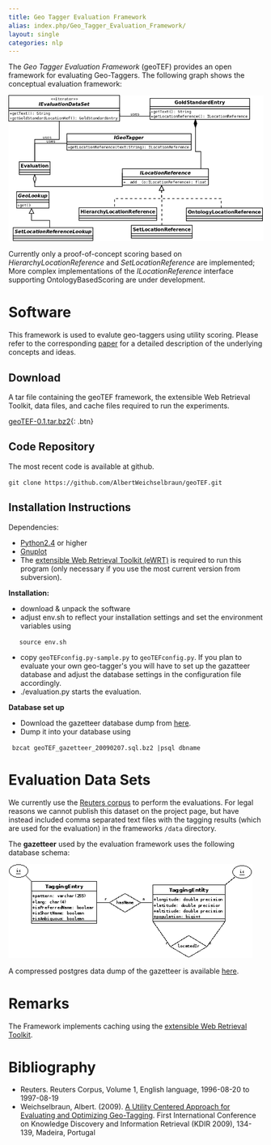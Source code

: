 ```yaml
---
title: Geo Tagger Evaluation Framework
alias: index.php/Geo_Tagger_Evaluation_Framework/
layout: single
categories: nlp
---
```


The *Geo Tagger Evaluation Framework* (geoTEF) provides an open
framework for evaluating Geo-Taggers. The following graph shows the
conceptual evaluation framework:

![](/assets/posts/Geo_evaluation_framework.png "Geo evaluation framework")

Currently only a proof-of-concept scoring based on
*HierarchyLocationReference* and *SetLocationReference* are implemented;
More complex implementations of the *ILocationReference* interface
supporting OntologyBasedScoring are under development.

Software
========

This framework is used to evalute geo-taggers using utility scoring. Please refer to the corresponding [paper](#weichselbraun2009) for a
detailed description of the underlying concepts and ideas.

Download
--------

A tar file containing the geoTEF framework, the extensible Web Retrieval
Toolkit, data files, and cache files required to run the experiments.

 [geoTEF-0.1.tar.bz2](https://weichselbraun.net/data/geoTEF-0.1.tar.bz2){: .btn}

Code Repository
---------------

The most recent code is available at github.

`git clone https://github.com/AlbertWeichselbraun/geoTEF.git`

Installation Instructions
-------------------------

Dependencies:

-   [Python2.4](http://www.python.org) or higher
-   [Gnuplot](http://www.gnuplot.info/)
-   The [extensible Web Retrieval Toolkit (eWRT)](https://github.com/weblyzard/ewrt) is required
    to run this program (only necessary if you use the most current
    version from subversion).

**Installation:**

-   download & unpack the software
-   adjust env.sh to reflect your installation settings and set the
    environment variables using

`   source env.sh`

-   copy `geoTEFconfig.py-sample.py` to `geoTEFconfig.py`. If you plan
    to evaluate your own geo-tagger's you will have to set up the
    gazatteer database and adjust the database settings in the
    configuration file accordingly.
-   ./evaluation.py starts the evaluation.

**Database set up**

-   Download the gazetteer database dump from [here](https://weichselbraun.net/data/geoTEF_gazetteer_20090207.sql.bz2).
-   Dump it into your database using

` bzcat geoTEF_gazetteer_20090207.sql.bz2 |psql dbname`


Evaluation Data Sets
====================

We currently use the [Reuters corpus](#reuters) to perform
the evaluations. For legal reasons we cannot publish this dataset on the
project page, but have instead included comma separated text files with
the tagging results (which are used for the evaluation) in the
frameworks `/data` directory.

The **gazetteer** used by the evaluation framework uses the following
database schema:

![](/assets/posts/GeoLyzard_db_schema.png "GeoLyzard DB schema.png")

A compressed postgres data dump of the gazetteer is available
[here](https://weichselbraun.net/data/geoTEF_gazetteer_20090207.sql.bz2).

Remarks
=======

The Framework implements caching using the [extensible Web Retrieval
Toolkit](https://github.com/weblyzard/ewrt).

Bibliography
============

- Reuters. <a name="reuters">Reuters Corpus,</a> Volume 1, English language, 1996-08-20 to 1997-08-19
- Weichselbraun, Albert. (2009). <a name="weichselbraun2009">[A Utility Centered Approach for Evaluating and Optimizing Geo-Tagging](http://eprints.weblyzard.com/13/1/geo.pdf)</a>. First International Conference on Knowledge Discovery and Information Retrieval (KDIR 2009), 134-139, Madeira, Portugal

